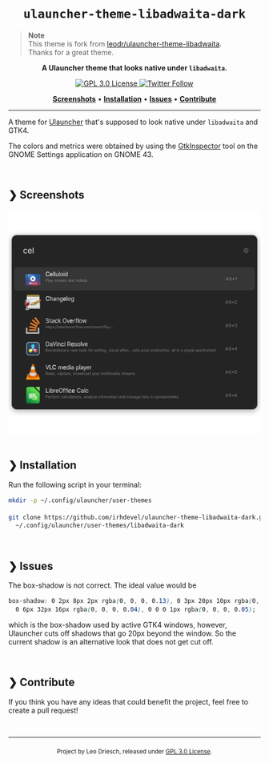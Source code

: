 <h1 align="center">
  <code>ulauncher-theme-libadwaita-dark</code>
</h1>

> **Note**  
> This theme is fork from <a href="https://github.com/leodr/ulauncher-theme-libadwaita">leodr/ulauncher-theme-libadwaita</a>.  
> Thanks for a great theme.

<p align="center">
    <strong>A Ulauncher theme that looks native under <code>libadwaita</code>.</strong>
</p>

<p align="center"> 
    <a href="https://github.com/leodr/ulauncher-theme-libadwaita/blob/main/LICENSE">
        <img alt="GPL 3.0 License" src="https://img.shields.io/github/license/leodr/ulauncher-theme-libadwaita?color=%23A855F7&labelColor=%2327272A&style=for-the-badge">
    </a>
    <a href="https://twitter.com/leodriesch">
        <img alt="Twitter Follow" src="https://img.shields.io/twitter/follow/leodriesch?color=%2338BDF8&labelColor=%2327272A&style=for-the-badge">
    </a>
</p>

<p align="center">
    <a href="#-screenshots"><b>Screenshots</b></a>
    <span>  •  </span>
    <a href="#-installation"><b>Installation</b></a>
    <span>  •  </span>
    <a href="#-issues"><b>Issues</b></a>
    <span>  •  </span>
    <a href="#-contribute"><b>Contribute</b></a>  
</p>

---

A theme for [Ulauncher](https://ulauncher.io/) that's supposed to look native
under `libadwaita` and GTK4.

The colors and metrics were obtained by using the
[GtkInspector](https://wiki.gnome.org/Projects/GTK/Inspector) tool on the GNOME
Settings application on GNOME 43.

<br>

## ❯ Screenshots

<div align="center"><img alt="Screenshot of ulauncher-theme-libadwaita" src="./screenshot.webp"/></div>

<br>

## ❯ Installation

Run the following script in your terminal:

```bash
mkdir -p ~/.config/ulauncher/user-themes

git clone https://github.com/irhdevel/ulauncher-theme-libadwaita-dark.git \
  ~/.config/ulauncher/user-themes/libadwaita-dark
```

<br>

## ❯ Issues

The box-shadow is not correct. The ideal value would be

```css
box-shadow: 0 2px 8px 2px rgba(0, 0, 0, 0.13), 0 3px 20px 10px rgba(0, 0, 0, 0.09),
  0 6px 32px 16px rgba(0, 0, 0, 0.04), 0 0 0 1px rgba(0, 0, 0, 0.05);
```

which is the box-shadow used by active GTK4 windows, however, Ulauncher cuts off
shadows that go 20px beyond the window. So the current shadow is an alternative
look that does not get cut off.

<br>

## ❯ Contribute

If you think you have any ideas that could benefit the project, feel free to
create a pull request!

<br>

---

<p align="center">
    <sub>
        Project by Leo Driesch, released under <a href="https://github.com/leodr/ulauncher-theme-libadwaita/blob/main/LICENSE">GPL 3.0 License</a>.
    </sub>
</p>
